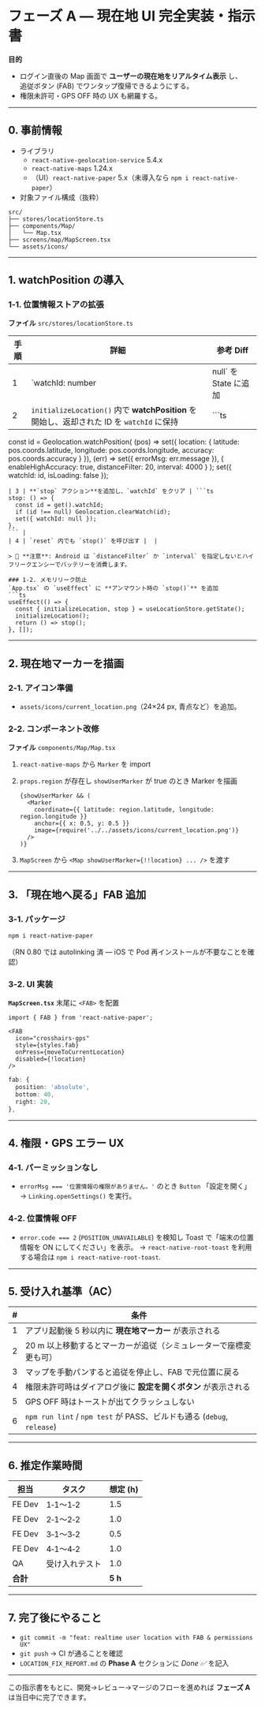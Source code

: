 # フェーズ A ― 現在地 UI 完全実装・指示書
**目的**  
* ログイン直後の Map 画面で **ユーザーの現在地をリアルタイム表示** し、  
  追従ボタン (FAB) でワンタップ復帰できるようにする。  
* 権限未許可・GPS OFF 時の UX も網羅する。  

---

## 0. 事前情報
* ライブラリ  
  * `react-native-geolocation-service` 5.4.x  
  * `react-native-maps` 1.24.x  
  * （UI）`react-native-paper` 5.x（未導入なら `npm i react-native-paper`）  
* 対象ファイル構成（抜粋）  
```
src/
├── stores/locationStore.ts
├── components/Map/
│   └── Map.tsx
├── screens/map/MapScreen.tsx
└── assets/icons/
```

---

## 1. watchPosition の導入
### 1‑1. 位置情報ストアの拡張
**ファイル** `src/stores/locationStore.ts`

| 手順 | 詳細 | 参考 Diff |
|------|------|----------|
| 1 | `watchId: number | null` を State に追加 | `watchId: null,` |
| 2 | `initializeLocation()` 内で **watchPosition** を開始し、返却された ID を `watchId` に保持 | ```ts
const id = Geolocation.watchPosition(
  (pos) => set({ location: { latitude: pos.coords.latitude, longitude: pos.coords.longitude, accuracy: pos.coords.accuracy } }),
  (err) => set({ errorMsg: err.message }),
  { enableHighAccuracy: true, distanceFilter: 20, interval: 4000 }
);
set({ watchId: id, isLoading: false });
``` |
| 3 | **`stop` アクション**を追加し、`watchId` をクリア | ```ts
stop: () => {
  const id = get().watchId;
  if (id !== null) Geolocation.clearWatch(id);
  set({ watchId: null });
},
``` |
| 4 | `reset` 内でも `stop()` を呼び出す |  |

> 📝 **注意**: Android は `distanceFilter` か `interval` を指定しないとハイフリークエンシーでバッテリーを消費します。

### 1‑2. メモリリーク防止
`App.tsx` の `useEffect` に **アンマウント時の `stop()`** を追加
```ts
useEffect(() => {
  const { initializeLocation, stop } = useLocationStore.getState();
  initializeLocation();
  return () => stop();
}, []);
```

---

## 2. 現在地マーカーを描画

### 2‑1. アイコン準備

* `assets/icons/current_location.png`（24×24 px, 青点など）を追加。

### 2‑2. コンポーネント改修

**ファイル** `components/Map/Map.tsx`

1. `react-native-maps` から `Marker` を import
2. `props.region` が存在し `showUserMarker` が true のとき Marker を描画

   ```tsx
   {showUserMarker && (
     <Marker
       coordinate={{ latitude: region.latitude, longitude: region.longitude }}
       anchor={{ x: 0.5, y: 0.5 }}
       image={require('../../assets/icons/current_location.png')}
     />
   )}
   ```
3. `MapScreen` から `<Map showUserMarker={!!location} ... />` を渡す

---

## 3. 「現在地へ戻る」FAB 追加

### 3‑1. パッケージ

```bash
npm i react-native-paper
```

（RN 0.80 では autolinking 済 ― iOS で Pod 再インストールが不要なことを確認）

### 3‑2. UI 実装

**`MapScreen.tsx`** 末尾に `<FAB>` を配置

```tsx
import { FAB } from 'react-native-paper';

<FAB
  icon="crosshairs-gps"
  style={styles.fab}
  onPress={moveToCurrentLocation}
  disabled={!location}
/>
```

```ts
fab: {
  position: 'absolute',
  bottom: 40,
  right: 20,
},
```

---

## 4. 権限・GPS エラー UX

### 4‑1. パーミッションなし

* `errorMsg === '位置情報の権限がありません。'` のとき
  `Button` 「設定を開く」→ `Linking.openSettings()` を実行。

### 4‑2. 位置情報 OFF

* `error.code === 2` (`POSITION_UNAVAILABLE`) を検知し
  Toast で「端末の位置情報を ON にしてください」を表示。
  → `react-native-root-toast` を利用する場合は `npm i react-native-root-toast`.

---

## 5. 受け入れ基準（AC）

| # | 条件                                                             |
| - | -------------------------------------------------------------- |
| 1 | アプリ起動後 5 秒以内に **現在地マーカー** が表示される                               |
| 2 | 20 m 以上移動するとマーカーが追従（シミュレーターで座標変更も可）                            |
| 3 | マップを手動パンすると追従を停止し、FAB で元位置に戻る                                  |
| 4 | 権限未許可時はダイアログ後に **設定を開くボタン** が表示される                             |
| 5 | GPS OFF 時はトーストが出てクラッシュしない                                      |
| 6 | `npm run lint` / `npm test` が PASS、ビルドも通る (`debug`, `release`) |

---

## 6. 推定作業時間

| 担当     | タスク     | 想定 (h)  |
| ------ | ------- | ------- |
| FE Dev | 1‑1〜1‑2 | 1.5     |
| FE Dev | 2‑1〜2‑2 | 1.0     |
| FE Dev | 3‑1〜3‑2 | 0.5     |
| FE Dev | 4‑1〜4‑2 | 1.0     |
| QA     | 受け入れテスト | 1.0     |
| **合計** |         | **5 h** |

---

## 7. 完了後にやること

* `git commit -m "feat: realtime user location with FAB & permissions UX"`
* `git push` → CI が通ることを確認
* `LOCATION_FIX_REPORT.md` の **Phase A** セクションに *Done ✅* を記入

---

この指示書をもとに、開発→レビュー→マージのフローを進めれば **フェーズ A** は当日中に完了できます。